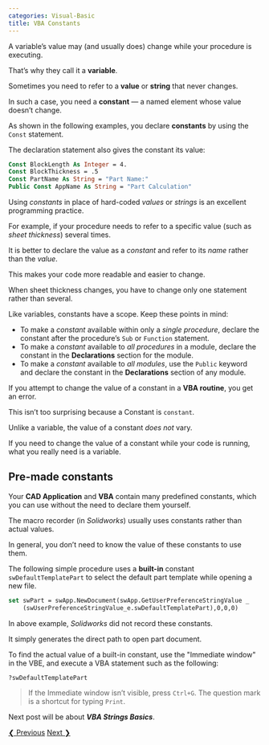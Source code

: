 ```yaml
---
categories: Visual-Basic
title: VBA Constants
---
```


A variable’s value may (and usually does) change while your procedure is executing. 

That’s why they call it a **variable**. 

Sometimes you need to refer to a **value** or **string** that never changes. 

In such a case, you need a **constant** — a named element whose value doesn’t change.

As shown in the following examples, you declare **constants** by using the `Const` statement. 

The declaration statement also gives the constant its value: 

```vb
Const BlockLength As Integer = 4.
Const BlockThickness = .5
Const PartName As String = "Part Name:"
Public Const AppName As String = "Part Calculation"
```

Using *constants* in place of hard-coded *values* or *strings* is an excellent programming practice. 

For example, if your procedure needs to refer to a specific value (such as *sheet thickness*) several times. 

It is better to declare the value as a *constant* and refer to its *name* rather than the *value*. 

This makes your code more readable and easier to change. 

When sheet thickness changes, you have to change only one statement rather than several.

Like variables, constants have a scope. Keep these points in mind:

* To make a *constant* available within only a *single procedure*, declare the constant after the procedure’s `Sub` or `Function` statement. 
* To make a *constant* available to *all procedures* in a module, declare the constant in the **Declarations** section for the module. 
* To make a *constant* available to *all modules*, use the `Public` keyword and declare the constant in the **Declarations** section of any module. 

If you attempt to change the value of a constant in a **VBA routine**, you get an error. 

This isn’t too surprising because a Constant is `constant`. 

Unlike a variable, the value of a constant *does not* vary. 

If you need to change the value of a constant while your code is running, what you really need is a variable.

## Pre-made constants

Your **CAD Application** and **VBA** contain many predefined constants, which you can use without the need to declare them yourself. 

The macro recorder (in *Solidworks*) usually uses constants rather than actual values. 

In general, you don’t need to know the value of these constants to use them. 

The following simple procedure uses a **built-in** constant `swDefaultTemplatePart` to select the default part template while opening a new file. 

```vb
set swPart = swApp.NewDocument(swApp.GetUserPreferenceStringValue _
    (swUserPreferenceStringValue_e.swDefaultTemplatePart),0,0,0)
```

In above example, *Solidworks* did not record these constants. 

It simply generates the direct path to open part document.

To find the actual value of a built-in constant, use the "Immediate window" in the VBE, and execute a VBA statement such as the following: 

```vb
?swDefaultTemplatePart
```

> If the Immediate window isn’t visible, press `Ctrl+G`. The question mark is a shortcut for typing `Print`. 

Next post will be about ***VBA Strings Basics***.

<!-- This is post navigation bar -->
<div class="w3-bar w3-margin-top w3-margin-bottom">
    <a href="/visual-basic/vba-publc-stattic-variable-life" class="w3-button w3-rose">&#10094; Previous</a>
    <a href="/visual-basic/vba-string-basic" class="w3-button w3-rose w3-right">Next &#10095;</a>
</div>
